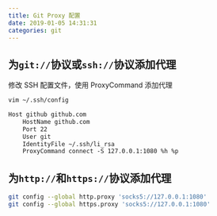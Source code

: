 ```yaml
---
title: Git Proxy 配置
date: 2019-01-05 14:31:31
categories: git
---
```


## 为`git://`协议或`ssh://`协议添加代理

修改 SSH 配置文件，使用 ProxyCommand 添加代理

```zsh
vim ~/.ssh/config
```

```txt
Host github github.com
    HostName github.com
    Port 22
    User git
    IdentityFile ~/.ssh/li_rsa
    ProxyCommand connect -S 127.0.0.1:1080 %h %p
```

## 为`http://`和`https://`协议添加代理

```zsh
git config --global http.proxy 'socks5://127.0.0.1:1080'
git config --global https.proxy 'socks5://127.0.0.1:1080'
```
